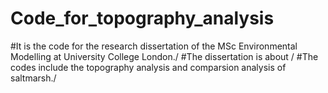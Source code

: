 # Code_for_topography_analysis
#It is the code for the research dissertation of the MSc Environmental Modelling at University College London./
#The dissertation is about /
#The codes include the topography analysis and comparsion analysis of saltmarsh./
